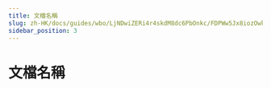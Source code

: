 ```yaml
---
title: 文檔名稱
slug: zh-HK/docs/guides/wbo/LjNDwiZERi4r4skdM8dc6PbOnkc/FDPWw5Jx8iozOwk0K0Sc5Vzxngd/OnXCwnrkaiklY6kjsNZcyzgYnze
sidebar_position: 3
---
```



# 文檔名稱

